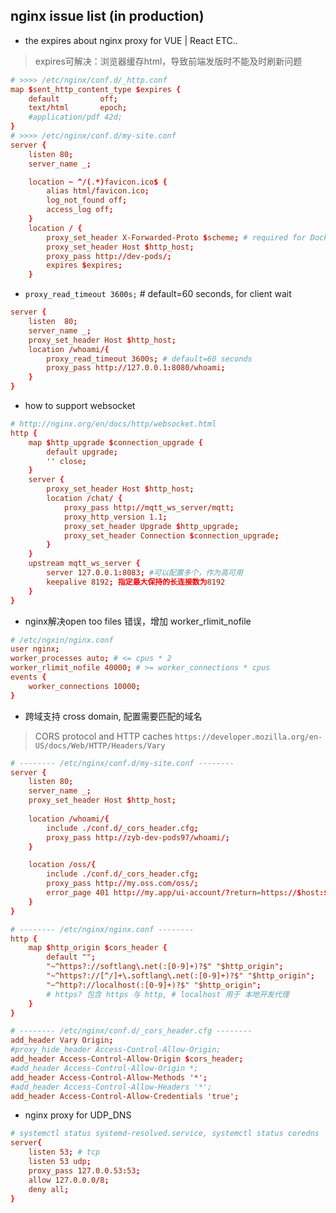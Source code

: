 ## nginx issue list (in production)

- the expires about nginx proxy for VUE | React ETC..
> expires可解决：浏览器缓存html，导致前端发版时不能及时刷新问题

```conf
# >>>> /etc/nginx/conf.d/_http.conf
map $sent_http_content_type $expires {
    default         off;
    text/html       epoch;
    #application/pdf 42d;
}
# >>>> /etc/nginx/conf.d/my-site.conf
server {
    listen 80;
    server_name _;

    location ~ ^/(.*)favicon.ico$ {
        alias html/favicon.ico;
        log_not_found off;
        access_log off;
    }
    location / {
        proxy_set_header X-Forwarded-Proto $scheme; # required for Docker client
        proxy_set_header Host $http_host;
        proxy_pass http://dev-pods/;
        expires $expires;
    }
```

- `proxy_read_timeout 3600s;` # default=60 seconds, for client wait

```conf
server {
    listen  80;
    server_name _;
    proxy_set_header Host $http_host;
    location /whoami/{
        proxy_read_timeout 3600s; # default=60 seconds
        proxy_pass http://127.0.0.1:8080/whoami;
    }
}
```

- how to support websocket

```conf
# http://nginx.org/en/docs/http/websocket.html
http {
    map $http_upgrade $connection_upgrade {
        default upgrade;
        '' close;
    }
    server {
        proxy_set_header Host $http_host;
        location /chat/ {
            proxy_pass http://mqtt_ws_server/mqtt;
            proxy_http_version 1.1;
            proxy_set_header Upgrade $http_upgrade;
            proxy_set_header Connection $connection_upgrade;
        }
    }
    upstream mqtt_ws_server {
        server 127.0.0.1:8083; #可以配置多个，作为高可用
        keepalive 8192; 指定最大保持的长连接数为8192
    }
}
```

- nginx解决open too files 错误，增加 worker_rlimit_nofile

```conf
# /etc/ngxin/nginx.conf
user nginx;
worker_processes auto; # <= cpus * 2
worker_rlimit_nofile 40000; # >= worker_connections * cpus
events {
    worker_connections 10000;
}
```

- 跨域支持 cross domain, 配置需要匹配的域名
> CORS protocol and HTTP caches `https://developer.mozilla.org/en-US/docs/Web/HTTP/Headers/Vary`

```conf
# -------- /etc/nginx/conf.d/my-site.conf --------
server {
    listen 80;
    server_name _;
    proxy_set_header Host $http_host;
    
    location /whoami/{
        include ./conf.d/_cors_header.cfg;
        proxy_pass http://zyb-dev-pods97/whoami/;
    }

    location /oss/{
        include ./conf.d/_cors_header.cfg;
        proxy_pass http://my.oss.com/oss/;
        error_page 401 http://my.app/ui-account/?return=https://$host:$server_port$request_uri;
    }
}

# -------- /etc/nginx/nginx.conf --------
http {
    map $http_origin $cors_header {
        default "";
        "~^https?://softlang\.net(:[0-9]+)?$" "$http_origin";
        "~^https?://[^/]+\.softlang\.net(:[0-9]+)?$" "$http_origin";
        "~^http?://localhost(:[0-9]+)?$" "$http_origin";
        # https? 包含 https 与 http, # localhost 用于 本地开发代理
    }
}

# -------- /etc/nginx/conf.d/_cors_header.cfg --------
add_header Vary Origin;
#proxy_hide_header Access-Control-Allow-Origin;
add_header Access-Control-Allow-Origin $cors_header;
#add_header Access-Control-Allow-Origin *;
add_header Access-Control-Allow-Methods '*';
#add_header Access-Control-Allow-Headers '*';
add_header Access-Control-Allow-Credentials 'true';
```

- nginx proxy for UDP_DNS

```conf /etc/nginx/conf.d/vhost.conf
# systemctl status systemd-resolved.service, systemctl status coredns
server{
    listen 53; # tcp
    listen 53 udp;
    proxy_pass 127.0.0.53:53; 
    allow 127.0.0.0/8;
    deny all;
}
```